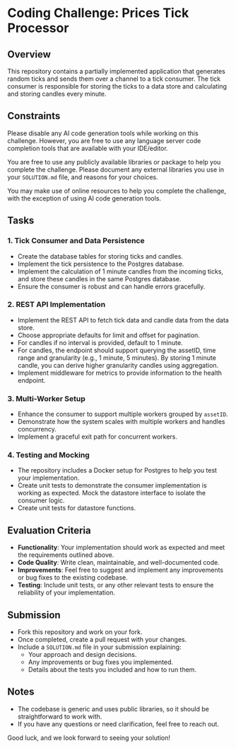 # Coding Challenge: Prices Tick Processor

## Overview

This repository contains a partially implemented application that generates
random ticks and sends them over a channel to a tick consumer.
The tick consumer is responsible for storing the ticks to a data store and
calculating and storing candles every minute.

## Constraints

Please disable any AI code generation tools while working on this challenge.
However, you are free to use any language server code completion tools that
are available with your IDE/editor.

You are free to use any publicly available libraries or package to help you
complete the challenge. Please document any external libraries you use in
your `SOLUTION.md` file, and reasons for your choices.

You may make use of online resources to help you complete the challenge, with
the exception of using AI code generation tools.

## Tasks

### 1. Tick Consumer and Data Persistence

- Create the database tables for storing ticks and candles.
- Implement the tick persistence to the Postgres database.
- Implement the calculation of 1 minute candles from the incoming ticks,
  and store these candles in the same Postgres database.
- Ensure the consumer is robust and can handle errors gracefully.

### 2. REST API Implementation

- Implement the REST API to fetch tick data and candle data from the data store.
- Choose appropriate defaults for limit and offset for pagination.
- For candles if no interval is provided, default to 1 minute.
- For candles, the endpoint should support querying the assetID, time range and
  granularity (e.g., 1 minute, 5 minutes). By storing 1 minute candle, you can
  derive higher granularity candles using aggregation.
- Implement middleware for metrics to provide information to the health endpoint.

### 3. Multi-Worker Setup

- Enhance the consumer to support multiple workers grouped by `assetID`.
- Demonstrate how the system scales with multiple workers and handles concurrency.
- Implement a graceful exit path for concurrent workers.

### 4. Testing and Mocking

- The repository includes a Docker setup for Postgres to help you test your implementation.
- Create unit tests to demonstrate the consumer implementation is working as
  expected. Mock the datastore interface to isolate the consumer logic.
- Create unit tests for datastore functions.

## Evaluation Criteria

- **Functionality**: Your implementation should work as expected and meet the
  requirements outlined above.
- **Code Quality**: Write clean, maintainable, and well-documented code.
- **Improvements**: Feel free to suggest and implement any improvements or bug
  fixes to the existing codebase.
- **Testing**: Include unit tests, or any other relevant tests to ensure the
  reliability of your implementation.

## Submission

- Fork this repository and work on your fork.
- Once completed, create a pull request with your changes.
- Include a `SOLUTION.md` file in your submission explaining:
  - Your approach and design decisions.
  - Any improvements or bug fixes you implemented.
  - Details about the tests you included and how to run them.

## Notes

- The codebase is generic and uses public libraries, so it should be
  straightforward to work with.
- If you have any questions or need clarification, feel free to reach out.

Good luck, and we look forward to seeing your solution!
